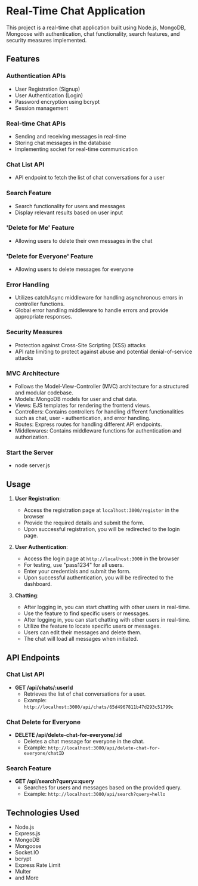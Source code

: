 # Real-Time Chat Application

This project is a real-time chat application built using Node.js, MongoDB, Mongoose with authentication, chat functionality, search features, and security measures implemented.

## Features

### Authentication APIs

- User Registration (Signup)
- User Authentication (Login)
- Password encryption using bcrypt
- Session management

### Real-time Chat APIs

- Sending and receiving messages in real-time
- Storing chat messages in the database
- Implementing socket for real-time communication

### Chat List API

- API endpoint to fetch the list of chat conversations for a user

### Search Feature

- Search functionality for users and messages
- Display relevant results based on user input

### 'Delete for Me' Feature

- Allowing users to delete their own messages in the chat

### 'Delete for Everyone' Feature

- Allowing users to delete messages for everyone

### Error Handling
- Utilizes catchAsync middleware for handling asynchronous errors in controller functions.
- Global error handling middleware to handle errors and provide appropriate responses.

### Security Measures

- Protection against Cross-Site Scripting (XSS) attacks
- API rate limiting to protect against abuse and potential denial-of-service attacks

### MVC Architecture
- Follows the Model-View-Controller (MVC) architecture for a structured and modular codebase.
- Models: MongoDB models for user and chat data.
- Views: EJS templates for rendering the frontend views.
- Controllers: Contains controllers for handling different functionalities such as chat, user - authentication, and error handling.
- Routes: Express routes for handling different API endpoints.
- Middlewares: Contains middleware functions for authentication and authorization.

### Start the Server
- node server.js


## Usage

1. **User Registration**:
   - Access the registration page at `localhost:3000/register` in the browser
   - Provide the required details and submit the form.
   - Upon successful registration, you will be redirected to the login page.

2. **User Authentication**:
   - Access the login page at `http://localhost:3000` in the browser
   - For testing, use "pass1234" for all users.
   - Enter your credentials and submit the form.
   - Upon successful authentication, you will be redirected to the dashboard.

3. **Chatting**:
   - After logging in, you can start chatting with other users in real-time.
   - Use the feature to find specific users or messages.
   - After logging in, you can start chatting with other users in real-time.
   - Utilize the feature to locate specific users or messages.
   - Users can edit their messages and delete them.
   - The chat will load all messages when initiated.


## API Endpoints

### Chat List API

- **GET /api/chats/:userId**
  - Retrieves the list of chat conversations for a user.
  - Example: `http://localhost:3000/api/chats/65d4967811b47d293c51799c`

### Chat Delete for Everyone

- **DELETE /api/delete-chat-for-everyone/:id**
  - Deletes a chat message for everyone in the chat.
  - Example: `http://localhost:3000/api/delete-chat-for-everyone/chatID`

### Search Feature

- **GET /api/search?query=:query**
  - Searches for users and messages based on the provided query.
  - Example: `http://localhost:3000/api/search?query=hello`

## Technologies Used

- Node.js
- Express.js
- MongoDB
- Mongoose
- Socket.IO
- bcrypt
- Express Rate Limit
- Multer
- and More
